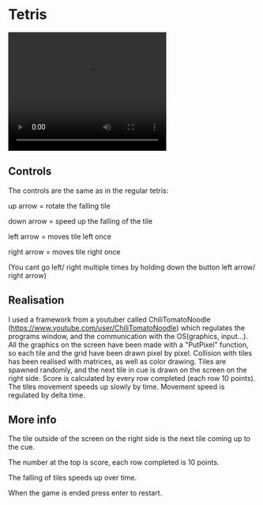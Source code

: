 # Tetris

<video width="320" height="240" controls>
  <source src="pictures/gameplay.mp4" type="video/mp4">
</video>



## Controls

The controls are the same as in the regular tetris: 

up arrow = rotate the falling tile

down arrow = speed up the falling of the tile

left arrow = moves tile left once

right arrow = moves tile right once

(You cant go left/ right multiple times by holding down the button left arrow/ right arrow)

## Realisation

I used a framework from a youtuber called ChiliTomatoNoodle (https://www.youtube.com/user/ChiliTomatoNoodle) which regulates the programs window,
and the communication with the OS(graphics, input...). 
All the graphics on the screen have been made with a "PutPixel" function, so each tile and the grid have been drawn pixel by pixel.
Collision with tiles has been realised with matrices, as well as color drawing.
Tiles are spawned randomly, and the next tile in cue is drawn on the screen on the right side.
Score is calculated by every row completed (each row 10 points).
The tiles movement speeds up slowly by time.
Movement speed is regulated by delta time.

## More info

The tile outside of the screen on the right side is the next tile coming up to the cue.

The number at the top is score, each row completed is 10 points.

The falling of tiles speeds up over time.

When the game is ended press enter to restart.
